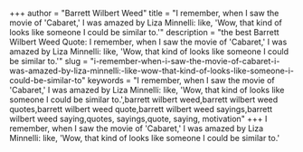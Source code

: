 +++
author = "Barrett Wilbert Weed"
title = "I remember, when I saw the movie of 'Cabaret,' I was amazed by Liza Minnelli: like, 'Wow, that kind of looks like someone I could be similar to.'"
description = "the best Barrett Wilbert Weed Quote: I remember, when I saw the movie of 'Cabaret,' I was amazed by Liza Minnelli: like, 'Wow, that kind of looks like someone I could be similar to.'"
slug = "i-remember-when-i-saw-the-movie-of-cabaret-i-was-amazed-by-liza-minnelli:-like-wow-that-kind-of-looks-like-someone-i-could-be-similar-to"
keywords = "I remember, when I saw the movie of 'Cabaret,' I was amazed by Liza Minnelli: like, 'Wow, that kind of looks like someone I could be similar to.',barrett wilbert weed,barrett wilbert weed quotes,barrett wilbert weed quote,barrett wilbert weed sayings,barrett wilbert weed saying,quotes, sayings,quote, saying, motivation"
+++
I remember, when I saw the movie of 'Cabaret,' I was amazed by Liza Minnelli: like, 'Wow, that kind of looks like someone I could be similar to.'
